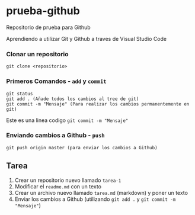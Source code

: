 # prueba-github
Repositorio de prueba para Github

Aprendiendo a utilizar Git y Github a traves de Visual Studio Code

### Clonar un repositorio
```
git clone <repositorio>
```

### Primeros Comandos - `add` y `commit`

```
git status
git add . (Añade todos los cambios al tree de git)
git commit -m "Mensaje" (Para realizar los cambios permanentemente en git)
```

Este es una linea codigo `git commit -m "Mensaje"`

### Enviando cambios a Github - `push`
```
git push origin master (para enviar los cambios a Github)
```

## Tarea
1. Crear un repositorio nuevo llamado `tarea-1`
2. Modificar el `readme.md` con un texto
3. Crear un archivo nuevo llamado `tarea.md` (markdown) y poner un texto
4. Enviar los cambios a Github (utilizando `git add .` y `git commit -m "Mensaje"`)